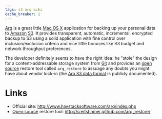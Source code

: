 ```yaml
---
tags: s3 arq wiki
cache_breaker: 1
---
```


[Arq](/wiki/Arq) is a great little [Mac OS X](/wiki/Mac_OS_X) application for backing up your personal data to [Amazon](/wiki/Amazon) [S3](/wiki/S3). It provides transparent, automatic, incremental, encrypted backup to S3 using a solid application with fine control over inclusion/exclusion criteria and nice little bonuses like S3 budget and network throughput preferences.

The developer definitely seems to have the right idea: he "stole" the design for a content-addressable storage system from [Git](/wiki/Git) and provides an [open source](/wiki/open_source) restore tool called `arq_restore` to assuage any doubts you might have about vendor lock-in (the [Arq S3 data format](/wiki/Arq_S3_data_format) is publicly documented).

# Links

-   Official site: <http://www.haystacksoftware.com/arq/index.php>
-   [Open source](/wiki/Open_source) restore tool: <http://sreitshamer.github.com/arq_restore/>
